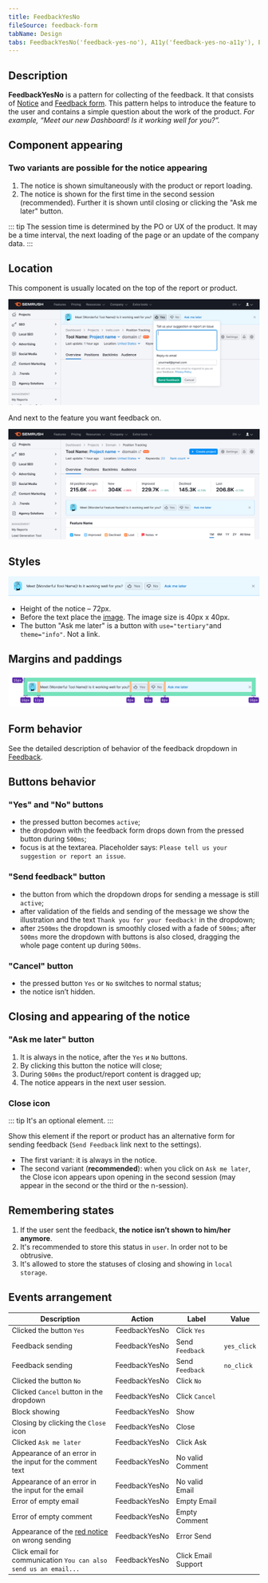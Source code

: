 ```yaml
---
title: FeedbackYesNo
fileSource: feedback-form
tabName: Design
tabs: FeedbackYesNo('feedback-yes-no'), A11y('feedback-yes-no-a11y'), Example('feedback-yes-no-code')
---
```


## Description

**FeedbackYesNo** is a pattern for collecting of the feedback. It that consists of [Notice](/components/notice/) and [Feedback form](/components/feedback/). This pattern helps to introduce the feature to the user and contains a simple question about the work of the product. _For example, “Meet our new Dashboard! Is it working well for you?”._

## Component appearing

### Two variants are possible for the notice appearing

1. The notice is shown simultaneously with the product or report loading.
2. The notice is shown for the first time in the second session (recommended). Further it is shown until closing or clicking the "Ask me later" button.

::: tip
The session time is determined by the PO or UX of the product. It may be a time interval, the next loading of the page or an update of the company data.
:::

## Location

This component is usually located on the top of the report or product.

![](static/send-feedback-notice-on-top.png)

And next to the feature you want feedback on.

![](static/send-feedback-notice-next-to-feature.png)

## Styles

![](static/feedback-yes-no.png)

- Height of the notice – 72px.
- Before the text place the [image](https://static.semrush.com/ui-kit/illustration/1.4.0/Feedback.svg). The image size is 40px х 40px.
- The button "Ask me later" is a button with `use="tertiary"`and `theme="info"`. Not a link.

## Margins and paddings

![](static/feedback-yes-no-sizes.png)

## Form behavior

See the detailed description of behavior of the feedback dropdown in [Feedback](/components/feedback/).

## Buttons behavior

### "Yes" and "No" buttons

- the pressed button becomes `active`;
- the dropdown with the feedback form drops down from the pressed button during `500ms`;
- focus is at the textarea. Placeholder says: `Please tell us your suggestion or report an issue`.

### "Send feedback" button

- the button from which the dropdown drops for sending a message is still `active`;
- after validation of the fields and sending of the message we show the illustration and the text `Thank you for your feedback!` in the dropdown;
- after `2500ms` the dropdown is smoothly closed with a fade of `500ms`; after `500ms` more the dropdown with buttons is also closed, dragging the whole page content up during `500ms`.

### "Cancel" button

- the pressed button `Yes` or `No` switches to normal status;
- the notice isn’t hidden.

## Closing and appearing of the notice

### "Ask me later" button

1. It is always in the notice, after the `Yes` и `No` buttons.
2. By clicking this button the notice will close;
3. During `500ms` the product/report content is dragged up;
4. The notice appears in the next user session.

### Close icon

::: tip
It's an optional element.
:::

Show this element if the report or product has an alternative form for sending feedback (`Send Feedback` link next to the settings).

- The first variant: it is always in the notice.
- The second variant (**recommended**): when you click on `Ask me later`, the Close icon appears upon opening in the second session (may appear in the second or the third or the n-session).

## Remembering states

1. If the user sent the feedback, **the notice isn’t shown to him/her anymore**.
2. It's recommended to store this status in `user`. In order not to be obtrusive.
3. It's allowed to store the statuses of closing and showing in `local storage`.

## Events arrangement

| Description                                                          | Action        | Label               | Value       |
| -------------------------------------------------------------------- | ------------- | ------------------- | ----------- |
| Clicked the button `Yes`                                             | FeedbackYesNo | Click `Yes`         |             |
| Feedback sending                                                     | FeedbackYesNo | Send `Feedback`     | `yes_click` |
| Feedback sending                                                     | FeedbackYesNo | Send `Feedback`     | `no_click`  |
| Clicked the button `No`                                              | FeedbackYesNo | Click `No`          |             |
| Clicked `Сancel` button in the dropdown                              | FeedbackYesNo | Click `Cancel`      |             |
| Block showing                                                        | FeedbackYesNo | Show                |             |
| Closing by clicking the `Close` icon                                 | FeedbackYesNo | Close               |             |
| Clicked `Ask me later`                                               | FeedbackYesNo | Click Ask           |             |
| Appearance of an error in the input for the comment text             | FeedbackYesNo | No valid Comment    |             |
| Appearance of an error in the input for the email                    | FeedbackYesNo | No valid Email      |             |
| Error of empty email                                                 | FeedbackYesNo | Empty Email         |             |
| Error of empty comment                                               | FeedbackYesNo | Empty Comment       |             |
| Appearance of the [red notice](/components/notice/) on wrong sending | FeedbackYesNo | Error Send          |             |
| Click email for communication `You can also send us an email...`     | FeedbackYesNo | Click Email Support |             |

